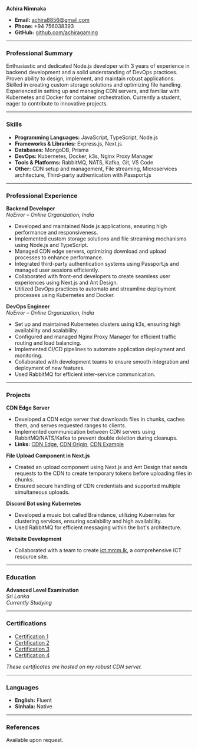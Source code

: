 **Achira Nimnaka**

- **Email:** achira8856@gmail.com
- **Phone:** +94 756038393
- **GitHub:** [github.com/achiragaming](https://github.com/achiragaming)

---

### **Professional Summary**

Enthusiastic and dedicated Node.js developer with 3 years of experience in backend development and a solid understanding of DevOps practices. Proven ability to design, implement, and maintain robust applications. Skilled in creating custom storage solutions and optimizing file handling. Experienced in setting up and managing CDN servers, and familiar with Kubernetes and Docker for container orchestration. Currently a student, eager to contribute to innovative projects.

---

### **Skills**

- **Programming Languages:** JavaScript, TypeScript, Node.js
- **Frameworks & Libraries:** Express.js, Next.js
- **Databases:** MongoDB, Prisma
- **DevOps:** Kubernetes, Docker, k3s, Nginx Proxy Manager
- **Tools & Platforms:** RabbitMQ, NATS, Kafka, Git, VS Code
- **Other:** CDN setup and management, File streaming, Microservices architecture, Third-party authentication with Passport.js

---

### **Professional Experience**

**Backend Developer**  
*NoError* – *Online Organization, India*  

- Developed and maintained Node.js applications, ensuring high performance and responsiveness.
- Implemented custom storage solutions and file streaming mechanisms using Node.js and TypeScript.
- Managed CDN edge servers, optimizing download and upload processes to enhance performance.
- Integrated third-party authentication systems using Passport.js and managed user sessions efficiently.
- Collaborated with front-end developers to create seamless user experiences using Next.js and Ant Design.
- Utilized DevOps practices to automate and streamline deployment processes using Kubernetes and Docker.

**DevOps Engineer**  
*NoError* – *Online Organization, India*  

- Set up and maintained Kubernetes clusters using k3s, ensuring high availability and scalability.
- Configured and managed Nginx Proxy Manager for efficient traffic routing and load balancing.
- Implemented CI/CD pipelines to automate application deployment and monitoring.
- Collaborated with development teams to ensure smooth integration and deployment of new features.
- Used RabbitMQ for efficient inter-service communication.

---

### **Projects**

**CDN Edge Server**  
- Developed a CDN edge server that downloads files in chunks, caches them, and serves requested ranges to clients.
- Implemented communication between CDN servers using RabbitMQ/NATS/Kafka to prevent double deletion during cleanups.
- **Links:** [CDN Edge](https://cdn-edge.noerror.studio), [CDN Origin](https://cdn-origin.noerror.studio), [CDN Example](https://uploader.noerror.studio/upload)

**File Upload Component in Next.js**  
- Created an upload component using Next.js and Ant Design that sends requests to the CDN to create temporary tokens before uploading files in chunks.
- Ensured secure handling of CDN credentials and supported multiple simultaneous uploads.

**Discord Bot using Kubernetes**  
- Developed a music bot called Braindance, utilizing Kubernetes for clustering services, ensuring scalability and high availability.
- Used RabbitMQ for efficient messaging within the bot's architecture.

**Website Development**  
- Collaborated with a team to create [ict.mrcm.lk](https://ict.mrcm.lk), a comprehensive ICT resource site.

---

### **Education**

**Advanced Level Examination**  
*Sri Lanka*  
*Currently Studying*

---

### **Certifications**

- [Certification 1](https://uploader.noerror.studio/download/66b35a90402ce50bf5b5acfb)
- [Certification 2](https://uploader.noerror.studio/download/66b35a93402ce50bf5b5acfd)
- [Certification 3](https://uploader.noerror.studio/download/66b35a98402ce50bf5b5ad03)
- [Certification 4](https://uploader.noerror.studio/download/66b35a9a402ce50bf5b5ad05)

*These certificates are hosted on my robust CDN server.*

---

### **Languages**

- **English:** Fluent
- **Sinhala:** Native

---

### **References**

Available upon request.

